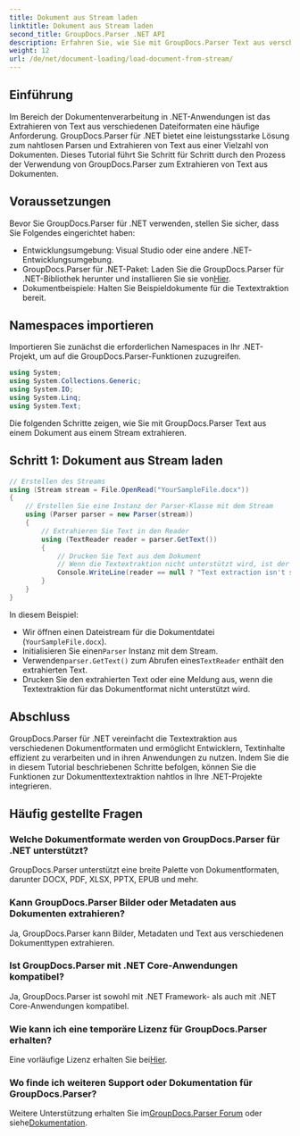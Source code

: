 ```yaml
---
title: Dokument aus Stream laden
linktitle: Dokument aus Stream laden
second_title: GroupDocs.Parser .NET API
description: Erfahren Sie, wie Sie mit GroupDocs.Parser Text aus verschiedenen Dokumentformaten in .NET extrahieren. Schritt-für-Schritt-Anleitung mit Codebeispielen.
weight: 12
url: /de/net/document-loading/load-document-from-stream/
---
```

## Einführung
Im Bereich der Dokumentenverarbeitung in .NET-Anwendungen ist das Extrahieren von Text aus verschiedenen Dateiformaten eine häufige Anforderung. GroupDocs.Parser für .NET bietet eine leistungsstarke Lösung zum nahtlosen Parsen und Extrahieren von Text aus einer Vielzahl von Dokumenten. Dieses Tutorial führt Sie Schritt für Schritt durch den Prozess der Verwendung von GroupDocs.Parser zum Extrahieren von Text aus Dokumenten.
## Voraussetzungen
Bevor Sie GroupDocs.Parser für .NET verwenden, stellen Sie sicher, dass Sie Folgendes eingerichtet haben:
- Entwicklungsumgebung: Visual Studio oder eine andere .NET-Entwicklungsumgebung.
-  GroupDocs.Parser für .NET-Paket: Laden Sie die GroupDocs.Parser für .NET-Bibliothek herunter und installieren Sie sie von[Hier](https://releases.groupdocs.com/parser/net/).
- Dokumentbeispiele: Halten Sie Beispieldokumente für die Textextraktion bereit.
## Namespaces importieren
Importieren Sie zunächst die erforderlichen Namespaces in Ihr .NET-Projekt, um auf die GroupDocs.Parser-Funktionen zuzugreifen.
```csharp
using System;
using System.Collections.Generic;
using System.IO;
using System.Linq;
using System.Text;
```

Die folgenden Schritte zeigen, wie Sie mit GroupDocs.Parser Text aus einem Dokument aus einem Stream extrahieren.
## Schritt 1: Dokument aus Stream laden
```csharp
// Erstellen des Streams
using (Stream stream = File.OpenRead("YourSampleFile.docx"))
{
    // Erstellen Sie eine Instanz der Parser-Klasse mit dem Stream
    using (Parser parser = new Parser(stream))
    {
        // Extrahieren Sie Text in den Reader
        using (TextReader reader = parser.GetText())
        {
            // Drucken Sie Text aus dem Dokument
            // Wenn die Textextraktion nicht unterstützt wird, ist der Reader null
            Console.WriteLine(reader == null ? "Text extraction isn't supported" : reader.ReadToEnd());
        }
    }
}
```
In diesem Beispiel:
- Wir öffnen einen Dateistream für die Dokumentdatei (`YourSampleFile.docx`).
-  Initialisieren Sie einen`Parser` Instanz mit dem Stream.
-  Verwenden`parser.GetText()` zum Abrufen eines`TextReader` enthält den extrahierten Text.
- Drucken Sie den extrahierten Text oder eine Meldung aus, wenn die Textextraktion für das Dokumentformat nicht unterstützt wird.
## Abschluss
GroupDocs.Parser für .NET vereinfacht die Textextraktion aus verschiedenen Dokumentformaten und ermöglicht Entwicklern, Textinhalte effizient zu verarbeiten und in ihren Anwendungen zu nutzen. Indem Sie die in diesem Tutorial beschriebenen Schritte befolgen, können Sie die Funktionen zur Dokumenttextextraktion nahtlos in Ihre .NET-Projekte integrieren.

## Häufig gestellte Fragen
### Welche Dokumentformate werden von GroupDocs.Parser für .NET unterstützt?
GroupDocs.Parser unterstützt eine breite Palette von Dokumentformaten, darunter DOCX, PDF, XLSX, PPTX, EPUB und mehr.
### Kann GroupDocs.Parser Bilder oder Metadaten aus Dokumenten extrahieren?
Ja, GroupDocs.Parser kann Bilder, Metadaten und Text aus verschiedenen Dokumenttypen extrahieren.
### Ist GroupDocs.Parser mit .NET Core-Anwendungen kompatibel?
Ja, GroupDocs.Parser ist sowohl mit .NET Framework- als auch mit .NET Core-Anwendungen kompatibel.
### Wie kann ich eine temporäre Lizenz für GroupDocs.Parser erhalten?
 Eine vorläufige Lizenz erhalten Sie bei[Hier](https://purchase.groupdocs.com/temporary-license/).
### Wo finde ich weiteren Support oder Dokumentation für GroupDocs.Parser?
 Weitere Unterstützung erhalten Sie im[GroupDocs.Parser Forum](https://forum.groupdocs.com/c/parser/17) oder siehe[Dokumentation](https://tutorials.groupdocs.com/parser/net/).
